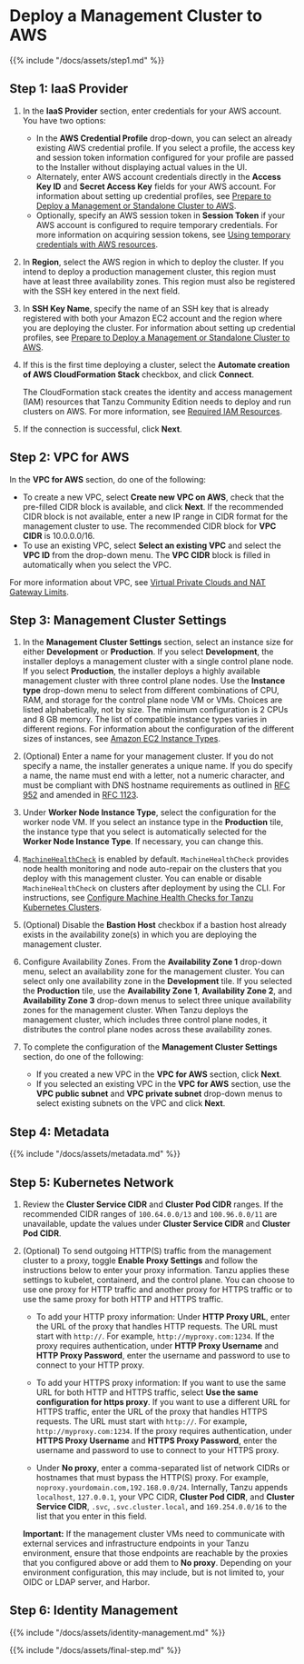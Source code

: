 # Deploy a Management Cluster to AWS

{{% include "/docs/assets/step1.md" %}}

## Step 1: IaaS Provider

1. In the **IaaS Provider** section, enter credentials for your AWS account. You have two options:
   * In the **AWS Credential Profile** drop-down, you can select an already existing AWS credential profile. If you select a profile, the access key and session token information configured for your profile are passed to the Installer without displaying actual values in the UI.
   * Alternately, enter AWS account credentials directly in the **Access Key ID** and **Secret Access Key** fields for your AWS account. For information about setting up credential profiles, see [Prepare to Deploy a Management or Standalone Cluster to AWS](aws).
   * Optionally, specify an AWS session token in **Session Token** if your AWS account is configured to require temporary credentials. For more information on acquiring session tokens, see [Using temporary credentials with AWS resources](https://docs.aws.amazon.com/IAM/latest/UserGuide/id_credentials_temp_use-resources.html).
1. In **Region**, select the AWS region in which to deploy the cluster. If you intend to deploy a production management cluster, this region must have at least three availability zones. This region must also be registered with the SSH key entered in the next field.
1. In **SSH Key Name**, specify the name of an SSH key that is already registered with both your Amazon EC2 account and the region where you are deploying the cluster. For information about setting up credential profiles, see [Prepare to Deploy a Management or Standalone Cluster to AWS](aws.md#profiles).
1. If this is the first time deploying a cluster, select the **Automate creation of AWS CloudFormation Stack** checkbox, and click **Connect**.

   The CloudFormation stack creates the identity and access management (IAM) resources that Tanzu Community Edition needs to deploy and run clusters on AWS. For more information, see [Required IAM Resources](ref-aws.md#permissions).
1. If the connection is successful, click **Next**.

## Step 2: VPC for AWS

In the **VPC for AWS** section, do one of the following:

* To create a new VPC, select **Create new VPC on AWS**, check that the pre-filled CIDR block is available, and click **Next**. If the recommended CIDR block is not available, enter a new IP range in CIDR format for the management cluster to use. The recommended CIDR block for **VPC CIDR** is 10.0.0.0/16.
* To use an existing VPC, select **Select an existing VPC** and select the **VPC ID** from the drop-down menu. The **VPC CIDR** block is filled in automatically when you select the VPC.

For more information about VPC, see [Virtual Private Clouds and NAT Gateway Limits](ref-aws.md/#vpc).

## Step 3: Management Cluster Settings

1. In the **Management Cluster Settings** section, select an instance size for either **Development** or **Production**. If you select **Development**, the installer deploys a management cluster with a single control plane node. If you select **Production**, the installer deploys a highly available management cluster with three control plane nodes. Use the **Instance type** drop-down menu to select from different combinations of CPU, RAM, and storage for the control plane node VM or VMs.  Choices are listed alphabetically, not by size. The minimum configuration is 2 CPUs and 8 GB memory. The list of compatible instance types varies in different regions. For information about the configuration of the different sizes of instances, see [Amazon EC2 Instance Types](https://aws.amazon.com/ec2/instance-types/).

1. (Optional) Enter a name for your management cluster. If you do not specify a name, the installer generates a unique name. If you do specify a name, the name must end with a letter, not a numeric character, and must be compliant with DNS hostname requirements as outlined in [RFC 952](https://tools.ietf.org/html/rfc952) and amended in [RFC 1123](https://tools.ietf.org/html/rfc1123).
1. Under **Worker Node Instance Type**, select the configuration for the worker node VM.  If you select an instance type in the **Production** tile, the instance type that you select is automatically selected for the **Worker Node Instance Type**. If necessary, you can change this.
1. [`MachineHealthCheck`](https://cluster-api.sigs.k8s.io/developer/architecture/controllers/machine-health-check.html#machinehealthcheck) is enabled by default. `MachineHealthCheck` provides node health monitoring and node auto-repair on the clusters that you deploy with this management cluster. You can enable or disable `MachineHealthCheck` on clusters after deployment by using the CLI. For instructions, see [Configure Machine Health Checks for Tanzu Kubernetes Clusters](https://docs.vmware.com/en/VMware-Tanzu-Kubernetes-Grid/1.3/vmware-tanzu-kubernetes-grid-13/GUID-cluster-lifecycle-configure-health-checks.html).
1. (Optional) Disable the **Bastion Host** checkbox if a bastion host already exists in the availability zone(s) in which you are deploying the management cluster.
1. Configure Availability Zones. From the **Availability Zone 1** drop-down menu, select an availability zone for the management cluster. You can select only one availability zone in the **Development** tile.  If you selected the **Production** tile, use the **Availability Zone 1**, **Availability Zone 2**, and **Availability Zone 3** drop-down menus to select three unique availability zones for the management cluster. When Tanzu deploys the management cluster, which includes three control plane nodes, it distributes the control plane nodes across these availability zones.

1. To complete the configuration of the **Management Cluster Settings** section, do one of the following:
   * If you created a new VPC in the **VPC for AWS** section, click **Next**.
   * If you selected an existing VPC in the **VPC for AWS** section, use the **VPC public subnet** and **VPC private subnet** drop-down menus to select existing subnets on the VPC and click **Next**.

## Step 4: Metadata

{{% include "/docs/assets/metadata.md" %}}

## Step 5: Kubernetes Network

1. Review the **Cluster Service CIDR** and **Cluster Pod CIDR** ranges. If the recommended CIDR ranges of `100.64.0.0/13` and `100.96.0.0/11` are unavailable, update the values under **Cluster Service CIDR** and **Cluster Pod CIDR**.

1. (Optional) To send outgoing HTTP(S) traffic from the management cluster to a proxy, toggle **Enable Proxy Settings** and follow the instructions below to enter your proxy information. Tanzu applies these settings to kubelet, containerd, and the control plane. You can choose to use one proxy for HTTP traffic and another proxy for HTTPS traffic or to use the same proxy for both HTTP and HTTPS traffic.

   * To add your HTTP proxy information: Under **HTTP Proxy URL**, enter the URL of the proxy that handles HTTP requests. The URL must start with `http://`. For example, ``http://myproxy.com:1234``.  If the proxy requires authentication, under **HTTP Proxy Username** and **HTTP Proxy Password**, enter the username and password to use to connect to your HTTP proxy.

   * To add your HTTPS proxy information: If you want to use the same URL for both HTTP and HTTPS traffic, select **Use the same configuration for https proxy**.  If you want to use a different URL for HTTPS traffic, enter the URL of the proxy that handles HTTPS requests. The URL must start with `http://`. For example, `http://myproxy.com:1234`. If the proxy requires authentication, under **HTTPS Proxy Username** and **HTTPS Proxy Password**, enter the username and password to use to connect to your HTTPS proxy.

   * Under **No proxy**, enter a comma-separated list of network CIDRs or hostnames that must bypass the HTTP(S) proxy. For example, `noproxy.yourdomain.com,192.168.0.0/24`. Internally, Tanzu appends `localhost`, `127.0.0.1`, your VPC CIDR, **Cluster Pod CIDR**, and **Cluster Service CIDR**, `.svc`, `.svc.cluster.local`, and `169.254.0.0/16` to the list that you enter in this field.

    **Important:** If the management cluster VMs need to communicate with external services and infrastructure endpoints in your Tanzu environment, ensure that those endpoints are reachable by the proxies that you configured above or add them to **No proxy**. Depending on your environment configuration, this may include, but is not limited to, your OIDC or LDAP server, and Harbor.

## Step 6: Identity Management

{{% include "/docs/assets/identity-management.md" %}}

{{% include "/docs/assets/final-step.md" %}}
